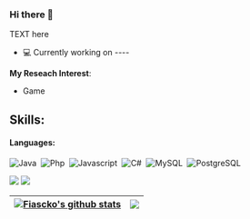 ### Hi there 👋

TEXT here


- 💻 Currently working on ----

**My Reseach Interest**:
- Game

## Skills:

#### Languages:

![Java](https://img.shields.io/badge/Java-ED8B00?style=for-the-badge&logo=java&logoColor=white)&nbsp;
![Php](https://img.shields.io/badge/Python-3776AB?style=for-the-badge&logo=python&logoColor=white)&nbsp;
![Javascript](https://img.shields.io/badge/Shell_Script-121011?style=for-the-badge&logo=gnu-bash&logoColor=white)&nbsp;
![C#](https://img.shields.io/badge/latex-%23008080.svg?style=for-the-badge&logo=latex&logoColor=white)&nbsp;
![MySQL](https://img.shields.io/badge/MySQL-00000F?style=for-the-badge&logo=mysql&logoColor=white)&nbsp;
![PostgreSQL](https://img.shields.io/badge/PostgreSQL-316192?style=for-the-badge&logo=postgresql&logoColor=white)&nbsp;

<p align = "center">
 
[<img src="https://img.shields.io/badge/linkedin-%2312100E.svg?&style=for-the-badge&logo=linkedin&logoColor=white&color=black" />](https://www.linkedin.com/in/fiascko/)
[<img src="https://img.shields.io/badge/instagram-%2312100E.svg?&style=for-the-badge&logo=instagram&logoColor=white&color=black" />](https://instagram.com/fiascko_collage)
</p>

| <a href="https://github.com/fiascko/github-readme-stats"><img align="center" src="https://github-readme-stats.vercel.app/api?username=fiascko&show_icons=true&include_all_commits=true&theme=buefy&hide_border=true" alt="Fiascko's github stats" /></a> | <a href="https://github.com/fiascko/github-readme-stats"><img align="center" src="https://github-readme-stats.vercel.app/api/top-langs/?username=fiascko&layout=compact&theme=buefy&hide_border=true" /></a> |
| ------------- | ------------- |

